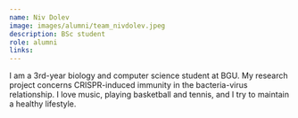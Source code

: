 ```yaml
---
name: Niv Dolev
image: images/alumni/team_nivdolev.jpeg
description: BSc student
role: alumni
links:
---
```


I am a 3rd-year biology and computer science student at BGU. My research project concerns CRISPR-induced immunity in the bacteria-virus relationship. I love music, playing basketball and tennis, and I try to maintain a healthy lifestyle.
